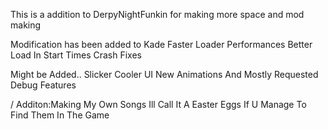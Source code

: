 This is a addition to DerpyNightFunkin for making more space and mod making

Modification has been added to Kade
Faster Loader Performances 
Better Load In Start Times
Crash Fixes

Might be Added..
Slicker Cooler UI
New Animations And Mostly Requested Debug Features






 
 
 
 
 /
Additon:Making My Own Songs 
Ill Call It A Easter Eggs If U Manage To Find Them In The Game
